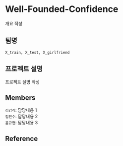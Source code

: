 # Well-Founded-Confidence
개요 작성
<br>

## 팀명
`X_train, X_test, X_girlfriend`
<br>

## 프로젝트 설명
프로젝트 설명 작성
<br>

## Members
`김강직`: 담당내용 1   
`김민수`: 담당내용 2  
`윤규헌`: 담당내용 3  

## Reference
<!-- https://codepen.io/atakan/pen/nPOZZR    -->
<!-- https://codepen.io/jscottsmith/pen/gMZXqy -->